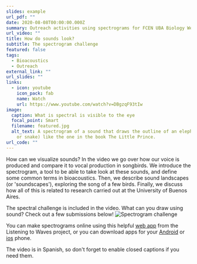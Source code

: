 ```yaml
---
slides: example
url_pdf: ""
date: 2020-08-08T00:00:00.000Z
summary: Outreach activities using spectrograms for FCEN UBA Biology Week
url_video: ""
title: How do sounds look?
subtitle: The spectrogram challenge
featured: false
tags:
  - Bioacoustics
  - Outreach
external_link: ""
url_slides: ""
links:
  - icon: youtube
    icon_pack: fab
    name: Watch
    url: https://www.youtube.com/watch?v=DBgzqF93tIw
image:
  caption: What is spectral is visible to the eye
  focal_point: Smart
  filename: featured.jpg
  alt_text: A spectrogram of a sound that draws the outline of an elephant (or hat
    or snake) like the one in the book The Little Prince.
url_code: ""
---
```

How can we visualize sounds? In the video we go over how our voice is produced and compare it to vocal production in songbirds. We introduce the spectrogram, a tool to be able to take look at these sounds, and define some common terms in bioacoustics. Then, we describe sound landscapes (or 'soundscapes'), exploring the song of a few birds. Finally, we discuss how all of this is related to research carried out at the University of Buenos Aires.

The spectral challenge is included in the video. What can you draw using sound? Check out a few submissions below!
![Spectrogram challenge](/media/challenge.gif)

You can make spectrograms online using this helpful [web app](https://spectrogram.sciencemusic.org/) from the Listening to Waves project, or you can download apps for your [Android](https://play.google.com/store/apps/details?id=org.intoorbit.spectrum) or [ios](https://apps.apple.com/us/app/spectrumview/id472662922) phone.

The video is in Spanish, so don't forget to enable closed captions if you need them.
